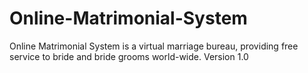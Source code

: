 # Online-Matrimonial-System
Online Matrimonial System is a virtual marriage bureau, providing free service to bride and bride grooms world-wide.
Version 1.0
